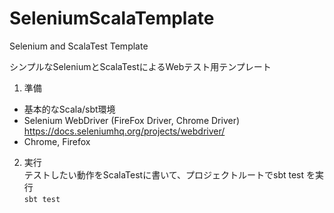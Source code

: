 # SeleniumScalaTemplate
Selenium and ScalaTest Template

シンプルなSeleniumとScalaTestによるWebテスト用テンプレート

1. 準備  
- 基本的なScala/sbt環境 
- Selenium WebDriver (FireFox Driver, Chrome Driver)  
https://docs.seleniumhq.org/projects/webdriver/
- Chrome, Firefox

2. 実行  
テストしたい動作をScalaTestに書いて、プロジェクトルートでsbt test を実行  
``` sbt test ```
